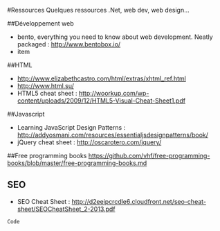 #Ressources
Quelques ressources .Net, web dev, web design...

##Développement web
- bento, everything you need to know about web development. Neatly packaged : http://www.bentobox.io/
- item

##HTML
- http://www.elizabethcastro.com/html/extras/xhtml_ref.html
- http://www.html.su/
- HTML5 cheat sheet : http://woorkup.com/wp-content/uploads/2009/12/HTML5-Visual-Cheat-Sheet1.pdf

##Javascript
- Learning JavaScript Design Patterns : http://addyosmani.com/resources/essentialjsdesignpatterns/book/
- jQuery cheat sheet : http://oscarotero.com/jquery/

##Free programming books
https://github.com/vhf/free-programming-books/blob/master/free-programming-books.md

## SEO
- SEO Cheat Sheet : http://d2eeipcrcdle6.cloudfront.net/seo-cheat-sheet/SEOCheatSheet_2-2013.pdf

`Code`
